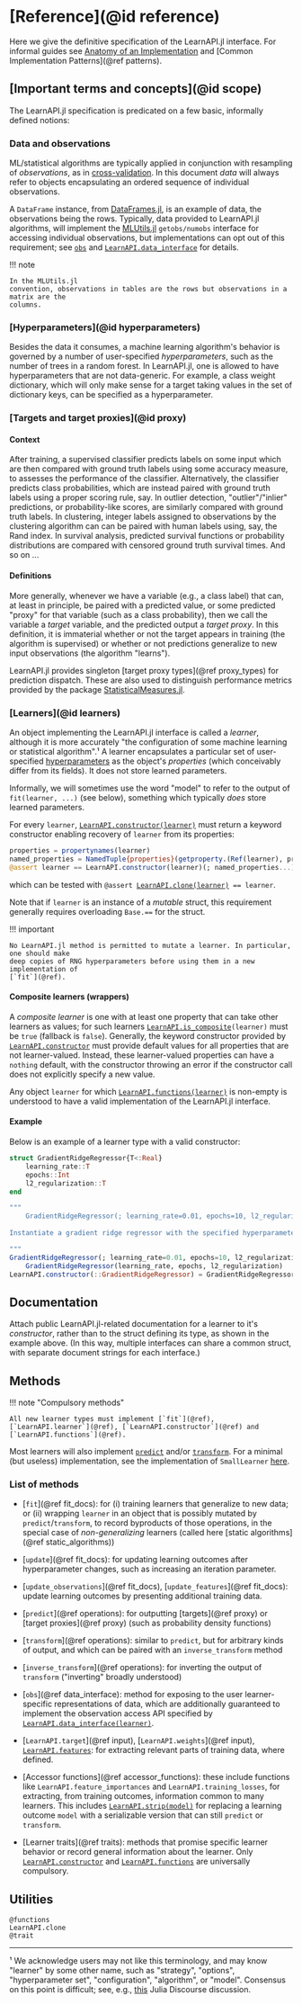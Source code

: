 # [Reference](@id reference)

Here we give the definitive specification of the LearnAPI.jl interface. For informal
guides see [Anatomy of an Implementation](@ref) and [Common Implementation
Patterns](@ref patterns).


## [Important terms and concepts](@id scope)

The LearnAPI.jl specification is predicated on a few basic, informally defined notions:


### Data and observations

ML/statistical algorithms are typically applied in conjunction with resampling of
*observations*, as in
[cross-validation](https://en.wikipedia.org/wiki/Cross-validation_(statistics)). In this
document *data* will always refer to objects encapsulating an ordered sequence of
individual observations.

A `DataFrame` instance, from [DataFrames.jl](https://dataframes.juliadata.org/stable/), is
an example of data, the observations being the rows. Typically, data provided to
LearnAPI.jl algorithms, will implement the
[MLUtils.jl](https://juliaml.github.io/MLUtils.jl/stable) `getobs/numobs` interface for
accessing individual observations, but implementations can opt out of this requirement;
see [`obs`](@ref) and [`LearnAPI.data_interface`](@ref) for details.

!!! note

    In the MLUtils.jl
    convention, observations in tables are the rows but observations in a matrix are the
    columns.

### [Hyperparameters](@id hyperparameters)

Besides the data it consumes, a machine learning algorithm's behavior is governed by a
number of user-specified *hyperparameters*, such as the number of trees in a random
forest. In LearnAPI.jl, one is allowed to have hyperparameters that are not data-generic.
For example, a class weight dictionary, which will only make sense for a target taking
values in the set of dictionary keys, can be specified as a hyperparameter.


### [Targets and target proxies](@id proxy)

#### Context

After training, a supervised classifier predicts labels on some input which are then
compared with ground truth labels using some accuracy measure, to assesses the performance
of the classifier. Alternatively, the classifier predicts class probabilities, which are
instead paired with ground truth labels using a proper scoring rule, say. In outlier
detection, "outlier"/"inlier" predictions, or probability-like scores, are similarly
compared with ground truth labels. In clustering, integer labels assigned to observations
by the clustering algorithm can can be paired with human labels using, say, the Rand
index. In survival analysis, predicted survival functions or probability distributions are
compared with censored ground truth survival times. And so on ...

#### Definitions

More generally, whenever we have a variable (e.g., a class label) that can, at least in
principle, be paired with a predicted value, or some predicted "proxy" for that variable
(such as a class probability), then we call the variable a *target* variable, and the
predicted output a *target proxy*. In this definition, it is immaterial whether or not the
target appears in training (the algorithm is supervised) or whether or not predictions
generalize to new input observations (the algorithm "learns").

LearnAPI.jl provides singleton [target proxy types](@ref proxy_types) for prediction
dispatch. These are also used to distinguish performance metrics provided by the package
[StatisticalMeasures.jl](https://juliaai.github.io/StatisticalMeasures.jl/dev/).


### [Learners](@id learners)

An object implementing the LearnAPI.jl interface is called a *learner*, although it is
more accurately "the configuration of some machine learning or statistical algorithm".¹ A
learner encapsulates a particular set of user-specified [hyperparameters](@ref) as the
object's *properties* (which conceivably differ from its fields). It does not store
learned parameters.

Informally, we will sometimes use the word "model" to refer to the output of
`fit(learner, ...)` (see below), something which typically *does* store learned
parameters.

For every `learner`, [`LearnAPI.constructor(learner)`](@ref) must return a keyword
constructor enabling recovery of `learner` from its properties:

```julia
properties = propertynames(learner)
named_properties = NamedTuple{properties}(getproperty.(Ref(learner), properties))
@assert learner == LearnAPI.constructor(learner)(; named_properties...)
```

which can be tested with `@assert `[`LearnAPI.clone(learner)`](@ref)` == learner`.

Note that if `learner` is an instance of a *mutable* struct, this requirement
generally requires overloading `Base.==` for the struct.

!!! important

    No LearnAPI.jl method is permitted to mutate a learner. In particular, one should make
    deep copies of RNG hyperparameters before using them in a new implementation of
    [`fit`](@ref).

#### Composite learners (wrappers)

A *composite learner* is one with at least one property that can take other learners as
values; for such learners [`LearnAPI.is_composite`](@ref)`(learner)` must be `true`
(fallback is `false`). Generally, the keyword constructor provided by
[`LearnAPI.constructor`](@ref) must provide default values for all properties that are not
learner-valued. Instead, these learner-valued properties can have a `nothing` default,
with the constructor throwing an error if the constructor call does not explicitly
specify a new value.

Any object `learner` for which [`LearnAPI.functions(learner)`](@ref) is non-empty is
understood to have a valid implementation of the LearnAPI.jl interface.

#### Example

Below is an example of a learner type with a valid constructor:

```julia
struct GradientRidgeRegressor{T<:Real}
    learning_rate::T
    epochs::Int
    l2_regularization::T
end

"""
    GradientRidgeRegressor(; learning_rate=0.01, epochs=10, l2_regularization=0.01)
	
Instantiate a gradient ridge regressor with the specified hyperparameters.

"""
GradientRidgeRegressor(; learning_rate=0.01, epochs=10, l2_regularization=0.01) =
    GradientRidgeRegressor(learning_rate, epochs, l2_regularization)
LearnAPI.constructor(::GradientRidgeRegressor) = GradientRidgeRegressor
```

## Documentation

Attach public LearnAPI.jl-related documentation for a learner to it's *constructor*,
rather than to the struct defining its type, as shown in the example above. (In this way,
multiple interfaces can share a common struct, with separate document strings for each
interface.)

## Methods

!!! note "Compulsory methods"

    All new learner types must implement [`fit`](@ref),
    [`LearnAPI.learner`](@ref), [`LearnAPI.constructor`](@ref) and
    [`LearnAPI.functions`](@ref).

Most learners will also implement [`predict`](@ref) and/or [`transform`](@ref). For a
minimal (but useless) implementation, see the implementation of `SmallLearner`
[here](https://github.com/JuliaAI/LearnAPI.jl/blob/dev/test/traits.jl).

### List of methods

- [`fit`](@ref fit_docs): for (i) training learners that generalize to new
  data; or (ii) wrapping `learner` in an object that is possibly mutated by
  `predict`/`transform`, to record byproducts of those operations, in the special case of
  *non-generalizing* learners (called here [static algorithms](@ref static_algorithms))

- [`update`](@ref fit_docs): for updating learning outcomes after hyperparameter changes,
  such as increasing an iteration parameter.

- [`update_observations`](@ref fit_docs), [`update_features`](@ref fit_docs): update
  learning outcomes by presenting additional training data.

- [`predict`](@ref operations): for outputting [targets](@ref proxy) or [target
  proxies](@ref proxy) (such as probability density functions)

- [`transform`](@ref operations): similar to `predict`, but for arbitrary kinds of output,
  and which can be paired with an `inverse_transform` method

- [`inverse_transform`](@ref operations): for inverting the output of
  `transform` ("inverting" broadly understood)

- [`obs`](@ref data_interface): method for exposing to the user
  learner-specific representations of data, which are additionally guaranteed to
  implement the observation access API specified by
  [`LearnAPI.data_interface(learner)`](@ref).

- [`LearnAPI.target`](@ref input), [`LearnAPI.weights`](@ref input),
  [`LearnAPI.features`](@ref): for extracting relevant parts of training data, where
  defined.

- [Accessor functions](@ref accessor_functions): these include functions like
  `LearnAPI.feature_importances` and `LearnAPI.training_losses`, for extracting, from
  training outcomes, information common to many learners. This includes
  [`LearnAPI.strip(model)`](@ref) for replacing a learning outcome `model` with a
  serializable version that can still `predict` or `transform`.

- [Learner traits](@ref traits): methods that promise specific learner behavior or
  record general information about the learner. Only [`LearnAPI.constructor`](@ref) and
  [`LearnAPI.functions`](@ref) are universally compulsory.


## Utilities

```@docs
@functions
LearnAPI.clone
@trait
```

---

¹ We acknowledge users may not like this terminology, and may know "learner" by some other
name, such as "strategy", "options", "hyperparameter set", "configuration", "algorithm",
or "model". Consensus on this point is difficult; see, e.g.,
[this](https://discourse.julialang.org/t/ann-learnapi-jl-proposal-for-a-basement-level-machine-learning-api/93048/20)
Julia Discourse discussion.
